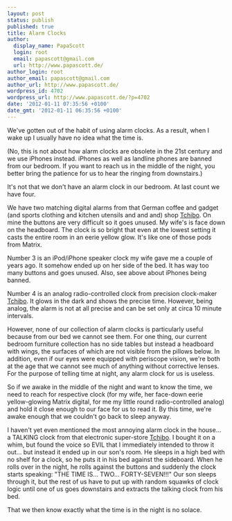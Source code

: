 ```yaml
---
layout: post
status: publish
published: true
title: Alarm Clocks
author:
  display_name: PapaScott
  login: root
  email: papascott@gmail.com
  url: http://www.papascott.de/
author_login: root
author_email: papascott@gmail.com
author_url: http://www.papascott.de/
wordpress_id: 4702
wordpress_url: http://www.papascott.de/?p=4702
date: '2012-01-11 07:35:56 +0100'
date_gmt: '2012-01-11 06:35:56 +0100'
---
```

<p>We've gotten out of the habit of using alarm clocks. As a result, when I wake up I usually have no idea what the time is.</p>
<p>(No, this is not about how alarm clocks are obsolete in the 21st century and we use iPhones instead. iPhones as well as landline phones are banned from our bedroom. If you want to reach us in the middle of the night, you better bring the patience for us to hear the ringing from downstairs.)</p>
<p>It's not that we don't have an alarm clock in our bedroom. At last count we have four.</p>
<p>We have two matching digital alarms from that German coffee and gadget (and sports clothing and kitchen utensils and and and) shop <a href="http://tchibo.de/">Tchibo</a>. On mine the buttons are very difficult so it goes unused. My wife's is face down on the headboard. The clock is so bright that even at the lowest setting it casts the entire room in an eerie yellow glow. It's like one of those pods from Matrix.</p>
<p>Number 3 is an iPod/iPhone speaker clock my wife gave me a couple of years ago. It somehow ended up on her side of the bed. It has way too many buttons and goes unused. Also, see above about iPhones being banned.</p>
<p>Number 4 is an analog radio-controlled clock from precision clock-maker <a href="http://tchibo.de/">Tchibo</a>. It glows in the dark and shows the precise time. However, being analog, the alarm is not at all precise and can be set only at circa 10 minute intervals.</p>
<p>However, none of our collection of alarm clocks is particularly useful because from our bed we cannot see them. For one thing, our current bedroom furniture collection has no side tables but instead a headboard with wings, the surfaces of which are not visible from the pillows below. In addition, even if our eyes were equipped with periscope vision, we're both at the age that we cannot see much of anything without corrective lenses. For the purpose of telling time at night, any alarm clock for us is useless.</p>
<p>So if we awake in the middle of the night and want to know the time, we need to reach for respective clock (for my wife, her face-down eerie yellow-glowing Matrix digital, for me my little round radio-controlled analog) and hold it close enough to our face for us to read it. By this time, we're awake enough that we couldn't go back to sleep anyway.</p>
<p>I haven't yet even mentioned the most annoying alarm clock in the house… a TALKING clock from that electronic super-store <a href="http://tchibo.de/">Tchibo</a>. I bought it on a whim, but found the voice so EVIL that I immediately intended to throw it out… but instead it ended up in our son's room. He sleeps in a high bed with no shelf for a clock, so he puts it in his bed against the sideboard. When he rolls over in the night, he rolls against the buttons and suddenly the clock starts speaking: "THE TIME IS… TWO… FORTY-SEVEN!!!" Our son sleeps through it, but the rest of us have to put up with random squawks of clock logic until one of us goes downstairs and extracts the talking clock from his bed.</p>
<p>That we then know exactly what the time is in the night is no solace.</p>
